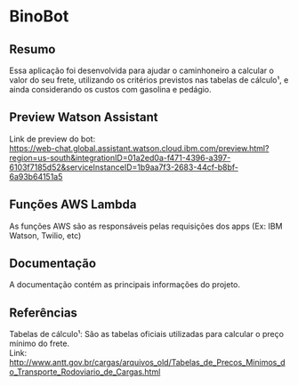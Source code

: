 # BinoBot
## Resumo
Essa aplicação foi desenvolvida para ajudar o caminhoneiro a calcular o valor do seu frete, utilizando os critérios previstos nas tabelas de cálculo¹, e ainda considerando os custos com gasolina e pedágio.
 
## Preview Watson Assistant
Link de preview do bot:<br>
https://web-chat.global.assistant.watson.cloud.ibm.com/preview.html?region=us-south&integrationID=01a2ed0a-f471-4396-a397-6103f7185d52&serviceInstanceID=1b9aa7f3-2683-44cf-b8bf-6a93b64151a5

## Funções AWS Lambda
As funções AWS são as responsáveis pelas requisições dos apps (Ex: IBM Watson, Twilio, etc)

## Documentação
A documentação contém as principais informações do projeto. 

## Referências
Tabelas de cálculo¹: São as tabelas oficiais utilizadas para calcular o preço mínimo do frete.<br>
Link: http://www.antt.gov.br/cargas/arquivos_old/Tabelas_de_Precos_Minimos_do_Transporte_Rodoviario_de_Cargas.html
